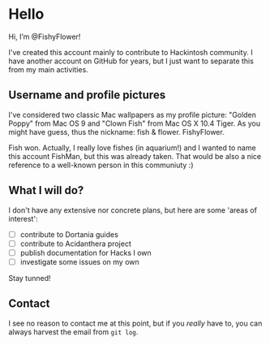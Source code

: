 # Hello

Hi, I’m @FishyFlower!

I've created this account mainly to contribute to Hackintosh community. I have another account on GitHub for years, but I just want to separate this from my main activities.

## Username and profile pictures

I've considered two classic Mac wallpapers as my profile picture: "Golden Poppy" from Mac OS 9 and "Clown Fish" from Mac OS X 10.4 Tiger. As you might have guess, thus the nickname: fish & flower. FishyFlower.

Fish won. Actually, I really love fishes (in aquarium!) and I wanted to name this account FishMan, but this was already taken. That would be also a nice reference to a well-known person in this communiuty :)

## What I will do? 

I don't have any extensive nor concrete plans, but here are some 'areas of interest':
- [ ] contribute to Dortania guides
- [ ] contribute to Acidanthera project
- [ ] publish documentation for Hacks I own
- [ ] investigate some issues on my own

Stay tunned!

## Contact

I see no reason to contact me at this point, but if you *really* have to, you can always harvest the email from ``git log``.

